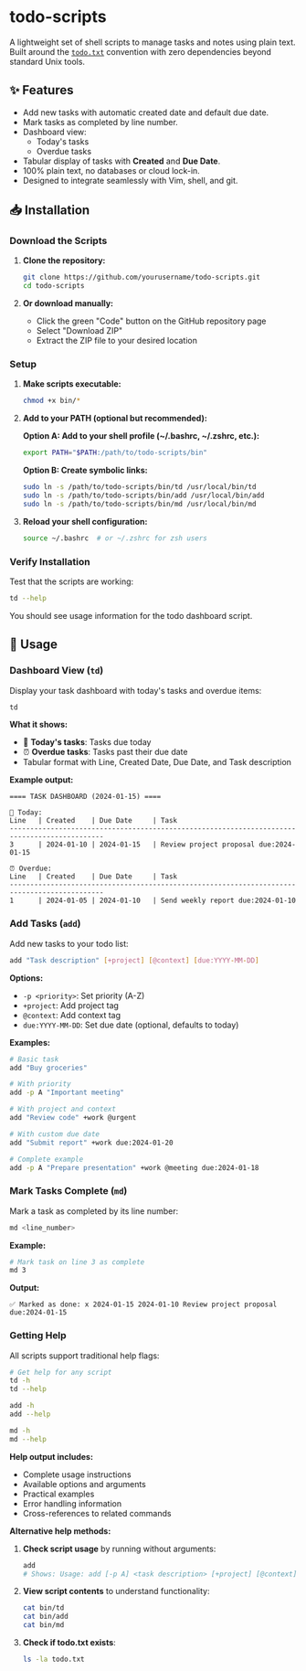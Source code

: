 # todo-scripts

A lightweight set of shell scripts to manage tasks and notes using plain text.  
Built around the [`todo.txt`](https://github.com/todotxt/todo.txt) convention with zero dependencies beyond standard Unix tools.

## ✨ Features

- Add new tasks with automatic created date and default due date.
- Mark tasks as completed by line number.
- Dashboard view:
  - Today's tasks
  - Overdue tasks
- Tabular display of tasks with **Created** and **Due Date**.
- 100% plain text, no databases or cloud lock-in.
- Designed to integrate seamlessly with Vim, shell, and git.

## 📥 Installation

### Download the Scripts

1. **Clone the repository:**
   ```bash
   git clone https://github.com/yourusername/todo-scripts.git
   cd todo-scripts
   ```

2. **Or download manually:**
   - Click the green "Code" button on the GitHub repository page
   - Select "Download ZIP"
   - Extract the ZIP file to your desired location

### Setup

1. **Make scripts executable:**
   ```bash
   chmod +x bin/*
   ```

2. **Add to your PATH (optional but recommended):**
   
   **Option A: Add to your shell profile (~/.bashrc, ~/.zshrc, etc.):**
   ```bash
   export PATH="$PATH:/path/to/todo-scripts/bin"
   ```
   
   **Option B: Create symbolic links:**
   ```bash
   sudo ln -s /path/to/todo-scripts/bin/td /usr/local/bin/td
   sudo ln -s /path/to/todo-scripts/bin/add /usr/local/bin/add
   sudo ln -s /path/to/todo-scripts/bin/md /usr/local/bin/md
   ```

3. **Reload your shell configuration:**
   ```bash
   source ~/.bashrc  # or ~/.zshrc for zsh users
   ```

### Verify Installation

Test that the scripts are working:
```bash
td --help
```

You should see usage information for the todo dashboard script.

## 🚀 Usage

### Dashboard View (`td`)

Display your task dashboard with today's tasks and overdue items:

```bash
td
```

**What it shows:**
- 📌 **Today's tasks**: Tasks due today
- ⏰ **Overdue tasks**: Tasks past their due date
- Tabular format with Line, Created Date, Due Date, and Task description

**Example output:**
```
==== TASK DASHBOARD (2024-01-15) ====

📌 Today:
Line   | Created    | Due Date     | Task
---------------------------------------------------------------------------------------------
3      | 2024-01-10 | 2024-01-15   | Review project proposal due:2024-01-15

⏰ Overdue:
Line   | Created    | Due Date     | Task
---------------------------------------------------------------------------------------------
1      | 2024-01-05 | 2024-01-10   | Send weekly report due:2024-01-10
```

### Add Tasks (`add`)

Add new tasks to your todo list:

```bash
add "Task description" [+project] [@context] [due:YYYY-MM-DD]
```

**Options:**
- `-p <priority>`: Set priority (A-Z)
- `+project`: Add project tag
- `@context`: Add context tag
- `due:YYYY-MM-DD`: Set due date (optional, defaults to today)

**Examples:**
```bash
# Basic task
add "Buy groceries"

# With priority
add -p A "Important meeting"

# With project and context
add "Review code" +work @urgent

# With custom due date
add "Submit report" +work due:2024-01-20

# Complete example
add -p A "Prepare presentation" +work @meeting due:2024-01-18
```

### Mark Tasks Complete (`md`)

Mark a task as completed by its line number:

```bash
md <line_number>
```

**Example:**
```bash
# Mark task on line 3 as complete
md 3
```

**Output:**
```
✅ Marked as done: x 2024-01-15 2024-01-10 Review project proposal due:2024-01-15
```

### Getting Help

All scripts support traditional help flags:

```bash
# Get help for any script
td -h
td --help

add -h
add --help

md -h
md --help
```

**Help output includes:**
- Complete usage instructions
- Available options and arguments
- Practical examples
- Error handling information
- Cross-references to related commands

**Alternative help methods:**
1. **Check script usage** by running without arguments:
   ```bash
   add
   # Shows: Usage: add [-p A] <task description> [+project] [@context] [due:YYYY-MM-DD]
   ```

2. **View script contents** to understand functionality:
   ```bash
   cat bin/td
   cat bin/add
   cat bin/md
   ```

3. **Check if todo.txt exists**:
   ```bash
   ls -la todo.txt
   ```

